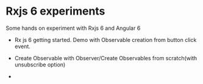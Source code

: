 # Rxjs 6 experiments
Some hands on experiment with Rxjs 6 and Angular 6

- Rx js  6 getting started. Demo with Observable creation from button click event.

- Create Observable with Observer<T>/Create Observables from scratch(with unsubscribe option)

- 